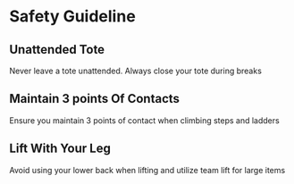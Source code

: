 # Safety Guideline

## Unattended Tote
Never leave a tote unattended. Always close your tote during breaks

## Maintain 3 points Of Contacts
Ensure you maintain 3 points of contact when climbing steps and ladders

## Lift With Your Leg
Avoid using your lower back when lifting and utilize team lift for large items 
